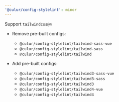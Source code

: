 ```yaml
---
'@culur/config-stylelint': minor
---
```


Support `tailwindcss@4`

- Remove pre-built configs:

  - `@culur/config-stylelint/tailwind-sass-vue`
  - `@culur/config-stylelint/tailwind-sass`
  - `@culur/config-stylelint/tailwind`

- Add pre-built configs:

  - `@culur/config-stylelint/tailwind3-sass-vue`
  - `@culur/config-stylelint/tailwind3-sass`
  - `@culur/config-stylelint/tailwind3`
  - `@culur/config-stylelint/tailwind4-vue`
  - `@culur/config-stylelint/tailwind4`

